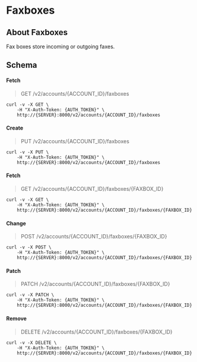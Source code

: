# Faxboxes

## About Faxboxes

Fax boxes store incoming or outgoing faxes.

## Schema



#### Fetch

> GET /v2/accounts/{ACCOUNT_ID}/faxboxes

```shell
curl -v -X GET \
    -H "X-Auth-Token: {AUTH_TOKEN}" \
    http://{SERVER}:8000/v2/accounts/{ACCOUNT_ID}/faxboxes
```

#### Create

> PUT /v2/accounts/{ACCOUNT_ID}/faxboxes

```shell
curl -v -X PUT \
    -H "X-Auth-Token: {AUTH_TOKEN}" \
    http://{SERVER}:8000/v2/accounts/{ACCOUNT_ID}/faxboxes
```

#### Fetch

> GET /v2/accounts/{ACCOUNT_ID}/faxboxes/{FAXBOX_ID}

```shell
curl -v -X GET \
    -H "X-Auth-Token: {AUTH_TOKEN}" \
    http://{SERVER}:8000/v2/accounts/{ACCOUNT_ID}/faxboxes/{FAXBOX_ID}
```

#### Change

> POST /v2/accounts/{ACCOUNT_ID}/faxboxes/{FAXBOX_ID}

```shell
curl -v -X POST \
    -H "X-Auth-Token: {AUTH_TOKEN}" \
    http://{SERVER}:8000/v2/accounts/{ACCOUNT_ID}/faxboxes/{FAXBOX_ID}
```

#### Patch

> PATCH /v2/accounts/{ACCOUNT_ID}/faxboxes/{FAXBOX_ID}

```shell
curl -v -X PATCH \
    -H "X-Auth-Token: {AUTH_TOKEN}" \
    http://{SERVER}:8000/v2/accounts/{ACCOUNT_ID}/faxboxes/{FAXBOX_ID}
```

#### Remove

> DELETE /v2/accounts/{ACCOUNT_ID}/faxboxes/{FAXBOX_ID}

```shell
curl -v -X DELETE \
    -H "X-Auth-Token: {AUTH_TOKEN}" \
    http://{SERVER}:8000/v2/accounts/{ACCOUNT_ID}/faxboxes/{FAXBOX_ID}
```

